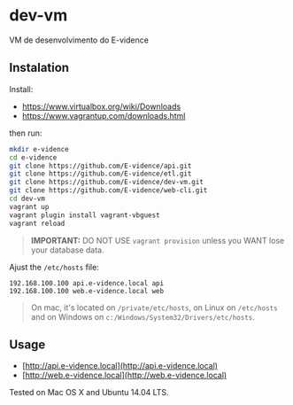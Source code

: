# dev-vm
VM de desenvolvimento do E-vidence

## Instalation

Install:

 * https://www.virtualbox.org/wiki/Downloads
 * https://www.vagrantup.com/downloads.html

then run:

```bash
mkdir e-vidence
cd e-vidence
git clone https://github.com/E-vidence/api.git
git clone https://github.com/E-vidence/etl.git
git clone https://github.com/E-vidence/dev-vm.git
git clone https://github.com/E-vidence/web-cli.git
cd dev-vm
vagrant up
vagrant plugin install vagrant-vbguest
vagrant reload
```

> **IMPORTANT:** DO NOT USE `vagrant provision` unless you WANT lose your database data. 

Ajust the `/etc/hosts` file:

```
192.168.100.100 api.e-vidence.local api
192.168.100.100 web.e-vidence.local web
```

> On mac, it's located on `/private/etc/hosts`, on Linux on `/etc/hosts` and on Windows on `c:/Windows/System32/Drivers/etc/hosts`.

## Usage

* [http://api.e-vidence.local](http://api.e-vidence.local)
* [http://web.e-vidence.local](http://web.e-vidence.local)

Tested on Mac OS X and Ubuntu 14.04 LTS.